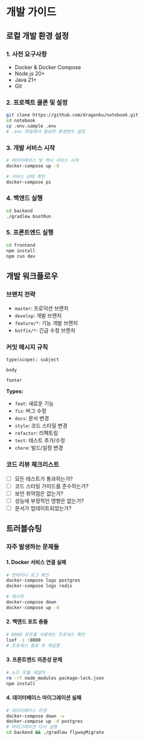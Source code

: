 # 개발 가이드

## 로컬 개발 환경 설정

### 1. 사전 요구사항
- Docker & Docker Compose
- Node.js 20+
- Java 21+
- Git

### 2. 프로젝트 클론 및 설정
```bash
git clone https://github.com/dragonku/notebook.git
cd notebook
cp .env.sample .env
# .env 파일에서 필요한 환경변수 설정
```

### 3. 개발 서비스 시작
```bash
# 데이터베이스 및 캐시 서비스 시작
docker-compose up -d

# 서비스 상태 확인
docker-compose ps
```

### 4. 백엔드 실행
```bash
cd backend
./gradlew bootRun
```

### 5. 프론트엔드 실행
```bash
cd frontend
npm install
npm run dev
```

## 개발 워크플로우

### 브랜치 전략
- `master`: 프로덕션 브랜치
- `develop`: 개발 브랜치
- `feature/*`: 기능 개발 브랜치
- `hotfix/*`: 긴급 수정 브랜치

### 커밋 메시지 규칙
```
type(scope): subject

body

footer
```

**Types:**
- `feat`: 새로운 기능
- `fix`: 버그 수정
- `docs`: 문서 변경
- `style`: 코드 스타일 변경
- `refactor`: 리팩토링
- `test`: 테스트 추가/수정
- `chore`: 빌드/설정 변경

### 코드 리뷰 체크리스트
- [ ] 모든 테스트가 통과하는가?
- [ ] 코드 스타일 가이드를 준수하는가?
- [ ] 보안 취약점은 없는가?
- [ ] 성능에 부정적인 영향은 없는가?
- [ ] 문서가 업데이트되었는가?

## 트러블슈팅

### 자주 발생하는 문제들

#### 1. Docker 서비스 연결 실패
```bash
# 컨테이너 로그 확인
docker-compose logs postgres
docker-compose logs redis

# 재시작
docker-compose down
docker-compose up -d
```

#### 2. 백엔드 포트 충돌
```bash
# 8080 포트를 사용하는 프로세스 확인
lsof -i :8080
# 프로세스 종료 후 재실행
```

#### 3. 프론트엔드 의존성 문제
```bash
# 노드 모듈 재설치
rm -rf node_modules package-lock.json
npm install
```

#### 4. 데이터베이스 마이그레이션 실패
```bash
# 데이터베이스 리셋
docker-compose down -v
docker-compose up -d postgres
# 마이그레이션 다시 실행
cd backend && ./gradlew flywayMigrate
```